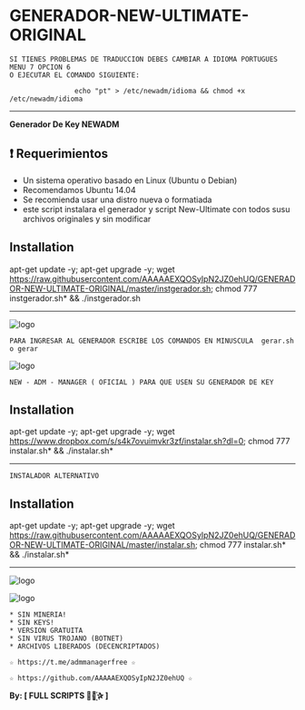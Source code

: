 ﻿# GENERADOR-NEW-ULTIMATE-ORIGINAL

```
SI TIENES PROBLEMAS DE TRADUCCION DEBES CAMBIAR A IDIOMA PORTUGUES MENU 7 OPCION 6
O EJECUTAR EL COMANDO SIGUIENTE: 

                echo "pt" > /etc/newadm/idioma && chmod +x /etc/newadm/idioma
```

-------------------------------------------------------------------------------

**Generador De Key NEWADM**

## :heavy_exclamation_mark: Requerimientos

* Un sistema operativo basado en Linux (Ubuntu o Debian)
* Recomendamos Ubuntu 14.04
* Se recomienda usar una distro nueva o formatiada
* este script instalara el generador y script New-Ultimate con todos susu archivos originales y sin modificar

## Installation

apt-get update -y; apt-get upgrade -y; wget https://raw.githubusercontent.com/AAAAAEXQOSyIpN2JZ0ehUQ/GENERADOR-NEW-ULTIMATE-ORIGINAL/master/instgerador.sh; chmod 777 instgerador.sh* && ./instgerador.sh

-------------------------------------------------------------------------------

![logo](https://github.com/AAAAAEXQOSyIpN2JZ0ehUQ/GENERADOR-NEW-ULTIMATE-ORIGINAL/blob/master/Imagenes/INSTALL_GENERADOR.png)

```
PARA INGRESAR AL GENERADOR ESCRIBE LOS COMANDOS EN MINUSCULA  gerar.sh o gerar
```

![logo](https://github.com/AAAAAEXQOSyIpN2JZ0ehUQ/GENERADOR-NEW-ULTIMATE-ORIGINAL/blob/master/Imagenes/GENERADOR_NEW_ULTIMATE.png)


```
NEW - ADM - MANAGER ( OFICIAL ) PARA QUE USEN SU GENERADOR DE KEY
```

## Installation

apt-get update -y; apt-get upgrade -y; wget https://www.dropbox.com/s/s4k7ovuimvkr3zf/instalar.sh?dl=0; chmod 777 instalar.sh* && ./instalar.sh*

-------------------------------------------------------------------------------

```
INSTALADOR ALTERNATIVO
```

## Installation

apt-get update -y; apt-get upgrade -y; wget https://raw.githubusercontent.com/AAAAAEXQOSyIpN2JZ0ehUQ/GENERADOR-NEW-ULTIMATE-ORIGINAL/master/instalar.sh; chmod 777 instalar.sh* && ./instalar.sh*

-------------------------------------------------------------------------------

![logo](https://github.com/AAAAAEXQOSyIpN2JZ0ehUQ/GENERADOR-NEW-ULTIMATE-ORIGINAL/blob/master/Imagenes/INSTALL_NEWADM.png)

![logo](https://github.com/AAAAAEXQOSyIpN2JZ0ehUQ/GENERADOR-NEW-ULTIMATE-ORIGINAL/blob/master/Imagenes/NEW_ULTIMATE.png)

```
* SIN MINERIA! 
* SIN KEYS! 
* VERSION GRATUITA 
* SIN VIRUS TROJANO (BOTNET) 
* ARCHIVOS LIBERADOS (DECENCRIPTADOS)
```

```
☆ https://t.me/admmanagerfree ☆

☆ https://github.com/AAAAAEXQOSyIpN2JZ0ehUQ ☆
```

**By: [ FULL SCRIPTS ⃘⃤꙰✰ ]**